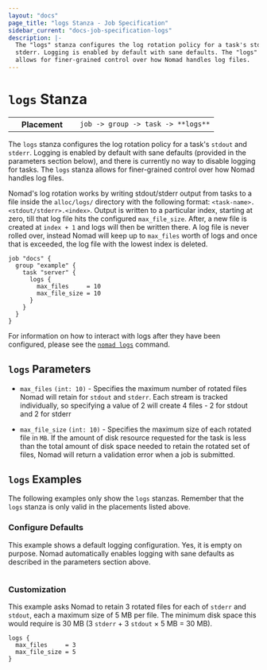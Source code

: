 ```yaml
---
layout: "docs"
page_title: "logs Stanza - Job Specification"
sidebar_current: "docs-job-specification-logs"
description: |-
  The "logs" stanza configures the log rotation policy for a task's stdout and
  stderr. Logging is enabled by default with sane defaults. The "logs" stanza
  allows for finer-grained control over how Nomad handles log files.
---
```


# `logs` Stanza

<table class="table table-bordered table-striped">
  <tr>
    <th width="120">Placement</th>
    <td>
      <code>job -> group -> task -> **logs**</code>
    </td>
  </tr>
</table>

The `logs` stanza configures the log rotation policy for a task's `stdout` and
`stderr`. Logging is enabled by default with sane defaults (provided in the
parameters section below), and there is currently no way to disable logging for
tasks. The `logs` stanza allows for finer-grained control over how Nomad handles
log files.

Nomad's log rotation works by writing stdout/stderr output from tasks to a file
inside the `alloc/logs/` directory with the following format:
`<task-name>.<stdout/stderr>.<index>`. Output is written to a particular index,
starting at zero, till that log file hits the configured `max_file_size`. After,
a new file is created at `index + 1` and logs will then be written there. A log
file is never rolled over, instead Nomad will keep up to `max_files` worth of
logs and once that is exceeded, the log file with the lowest index is deleted.

```hcl
job "docs" {
  group "example" {
    task "server" {
      logs {
        max_files     = 10
        max_file_size = 10
      }
    }
  }
}
```

For information on how to interact with logs after they have been configured,
please see the [`nomad logs`][logs-command] command.

## `logs` Parameters

- `max_files` `(int: 10)` - Specifies the maximum number of rotated files Nomad
  will retain for `stdout` and `stderr`. Each stream is tracked individually, so
  specifying a value of 2 will create 4 files - 2 for stdout and 2 for stderr

- `max_file_size` `(int: 10)` - Specifies the maximum size of each rotated file
  in `MB`. If the amount of disk resource requested for the task is less than
  the total amount of disk space needed to retain the rotated set of files,
  Nomad will return a validation error when a job is submitted.

## `logs` Examples

The following examples only show the `logs` stanzas. Remember that the
`logs` stanza is only valid in the placements listed above.

### Configure Defaults

This example shows a default logging configuration. Yes, it is empty on purpose.
Nomad automatically enables logging with sane defaults as described in the
parameters section above.

```hcl
```

### Customization

This example asks Nomad to retain 3 rotated files for each of `stderr` and
`stdout`, each a maximum size of 5 MB per file. The minimum disk space this
would require is 30 MB (3 `stderr` &plus; 3 `stdout` &times; 5 MB &equals; 30 MB).

```hcl
logs {
  max_files     = 3
  max_file_size = 5
}
```

[logs-command]: /docs/commands/logs.html "Nomad logs command"

